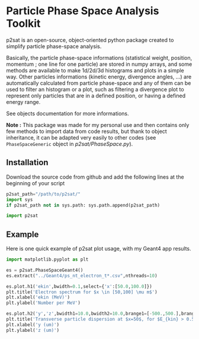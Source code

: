 # Particle Phase Space Analysis Toolkit

p2sat is an open-source, object-oriented python package created to simplify particle phase-space analysis.

Basically, the particle phase-space informations (statistical weight, position, momentum ; one line for one particle) are stored in numpy arrays, and some methods are available to make 1d/2d/3d histograms and plots in a simple way. Other particles informations (kinetic energy, divergence angles, ...) are automatically calculated from particle phase-space and any of them can be used to filter an histogram or a plot, such as filtering a divergence plot to represent only particles that are in a defined position, or having a defined energy range.

See objects documentation for more informations.

**Note :**
This package was made for my personal use and then contains only few methods to import data from code results, but thank to object inheritance, it can be adapted very easily to other codes (see `PhaseSpaceGeneric` object in *p2sat/PhaseSpace.py*).

## Installation

Download the source code from github and add the following lines at the beginning of your script

```python
p2sat_path="/path/to/p2sat/"
import sys
if p2sat_path not in sys.path: sys.path.append(p2sat_path)

import p2sat
```

## Example

Here is one quick example of p2sat plot usage, with my Geant4 app results.

```python
import matplotlib.pyplot as plt

es = p2sat.PhaseSpaceGeant4()
es.extract("../Geant4/ps_nt_electron_t*.csv",nthreads=10)

es.plot.h1('ekin',bwidth=0.1,select={'x':[50.0,100.0]})
plt.title('Electron spectrum for $x \in [50,100] \mu m$')
plt.xlabel('ekin (MeV)')
plt.ylabel('Number per MeV')

es.plot.h2('y','z',bwidth1=10.0,bwidth2=10.0,brange1=[-500.,500.],brange2=[-500.,500.],select={'x':50,'ekin':[0.511,None]})
plt.title('Transverse particle dispersion at $x=50$, for $E_{kin} > 0.511 MeV$')
plt.xlabel('y (um)')
plt.ylabel('z (um)')
```
